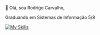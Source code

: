 👋 Olá, sou Rodrigo Carvalho,

Graduando em Sistemas de Informação 5/8

[![My Skills](https://skillicons.dev/icons?i=next,react,nodejs,python,ts,prisma)](https://skillicons.dev)
